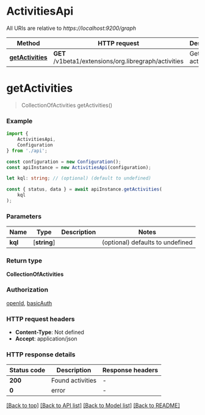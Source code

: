 # ActivitiesApi

All URIs are relative to *https://localhost:9200/graph*

|Method | HTTP request | Description|
|------------- | ------------- | -------------|
|[**getActivities**](#getactivities) | **GET** /v1beta1/extensions/org.libregraph/activities | Get activities|

# **getActivities**
> CollectionOfActivities getActivities()


### Example

```typescript
import {
    ActivitiesApi,
    Configuration
} from './api';

const configuration = new Configuration();
const apiInstance = new ActivitiesApi(configuration);

let kql: string; // (optional) (default to undefined)

const { status, data } = await apiInstance.getActivities(
    kql
);
```

### Parameters

|Name | Type | Description  | Notes|
|------------- | ------------- | ------------- | -------------|
| **kql** | [**string**] |  | (optional) defaults to undefined|


### Return type

**CollectionOfActivities**

### Authorization

[openId](../README.md#openId), [basicAuth](../README.md#basicAuth)

### HTTP request headers

 - **Content-Type**: Not defined
 - **Accept**: application/json


### HTTP response details
| Status code | Description | Response headers |
|-------------|-------------|------------------|
|**200** | Found activities |  -  |
|**0** | error |  -  |

[[Back to top]](#) [[Back to API list]](../README.md#documentation-for-api-endpoints) [[Back to Model list]](../README.md#documentation-for-models) [[Back to README]](../README.md)

